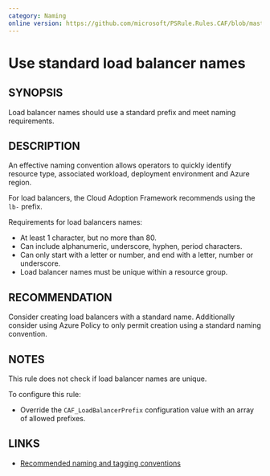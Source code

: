 ```yaml
---
category: Naming
online version: https://github.com/microsoft/PSRule.Rules.CAF/blob/master/docs/rules/en/CAF.Name.LoadBalancer.md
---
```


# Use standard load balancer names

## SYNOPSIS

Load balancer names should use a standard prefix and meet naming requirements.

## DESCRIPTION

An effective naming convention allows operators to quickly identify resource type, associated workload,
deployment environment and Azure region.

For load balancers, the Cloud Adoption Framework recommends using the `lb-` prefix.

Requirements for load balancers names:

- At least 1 character, but no more than 80.
- Can include alphanumeric, underscore, hyphen, period characters.
- Can only start with a letter or number, and end with a letter, number or underscore.
- Load balancer names must be unique within a resource group.

## RECOMMENDATION

Consider creating load balancers with a standard name.
Additionally consider using Azure Policy to only permit creation using a standard naming convention.

## NOTES

This rule does not check if load balancer names are unique.

To configure this rule:

- Override the `CAF_LoadBalancerPrefix` configuration value with an array of allowed prefixes.

## LINKS

- [Recommended naming and tagging conventions](https://docs.microsoft.com/en-us/azure/cloud-adoption-framework/ready/azure-best-practices/naming-and-tagging)
